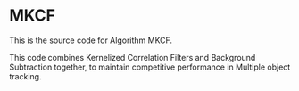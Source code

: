 # MKCF

This is the source code for Algorithm MKCF.

This code combines Kernelized Correlation Filters and Background Subtraction together, to maintain competitive performance
in Multiple object tracking.


